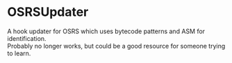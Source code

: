 # OSRSUpdater
A hook updater for OSRS which uses bytecode patterns and ASM for identification.  
Probably no longer works, but could be a good resource for someone trying to learn.
